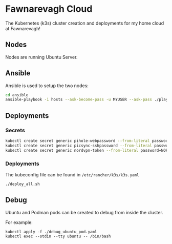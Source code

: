 # Fawnarevagh Cloud

The Kubernetes (k3s) cluster creation and deployments for my home cloud at Fawnarevagh!

## Nodes
Nodes are running Ubuntu Server.

## Ansible

Ansible is used to setup the two nodes:
```bash
cd ansible
ansible-playbook -i hosts --ask-become-pass -u MYUSER --ask-pass ./playbook.yml
```

## Deployments

### Secrets

```bash
kubectl create secret generic pihole-webpassword --from-literal password=PIHOLEPASSWORD
kubectl create secret generic picsync-sshpassword --from-literal password=SSHPASSWORD
kubectl create secret generic nordvpn-token --from-literal password=NORDVPNTOKEN
```

### Deployments

The kubeconfig file can be found in `/etc/rancher/k3s/k3s.yaml`

```bash
./deploy_all.sh
```

## Debug

Ubuntu and Podman pods can be created to debug from inside the cluster.

For example:

```
kubectl apply -f ./debug_ubuntu_pod.yaml
kubectl exec --stdin --tty ubuntu -- /bin/bash
```
